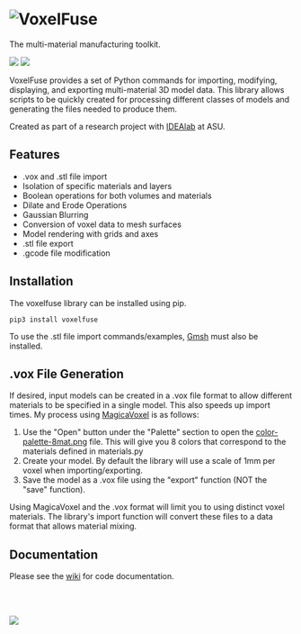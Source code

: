 # <img src="https://raw.githubusercontent.com/cdbrauer/VoxelFuse/master/images/logo.png" alt="VoxelFuse">

The multi-material manufacturing toolkit.

<img src="https://raw.githubusercontent.com/cdbrauer/VoxelFuse/master/images/main.png">

<img src="https://raw.githubusercontent.com/cdbrauer/VoxelFuse/master/images/main2.png">

VoxelFuse provides a set of Python commands for importing, modifying, displaying, and exporting multi-material 3D model data.  This library allows scripts to be quickly created for processing different classes of models and generating the files needed to produce them.

Created as part of a research project with [IDEAlab](http://idealab.asu.edu) at ASU.

## Features
- .vox and .stl file import
- Isolation of specific materials and layers
- Boolean operations for both volumes and materials
- Dilate and Erode Operations
- Gaussian Blurring
- Conversion of voxel data to mesh surfaces
- Model rendering with grids and axes
- .stl file export
- .gcode file modification

## Installation

The voxelfuse library can be installed using pip.

    pip3 install voxelfuse

To use the .stl file import commands/examples, [Gmsh](http://gmsh.info/) must also be installed.

## .vox File Generation
If desired, input models can be created in a .vox file format to allow different materials to be specified in a single model.  This also speeds up import times. My process using [MagicaVoxel](https://ephtracy.github.io) is as follows:

1. Use the "Open" button under the "Palette" section to open the [color-palette-8mat.png](https://github.com/cdbrauer/VoxelFuse/raw/master/images/color-palette-8mat.png) file. This will give you 8 colors that correspond to the materials defined in materials.py
2. Create your model. By default the library will use a scale of 1mm per voxel when importing/exporting.
3. Save the model as a .vox file using the "export" function  (NOT the "save" function).

Using MagicaVoxel and the .vox format will limit you to using distinct voxel materials. The library's import function will convert these files to a data format that allows material mixing.

## Documentation

Please see the [wiki](https://github.com/cdbrauer/VoxelFuse/wiki) for code documentation.

<br/><br/>

<a href="http://idealab.asu.edu/" target="_blank"><img src="https://raw.githubusercontent.com/cdbrauer/VoxelFuse/master/images/footer.png"/></a>
